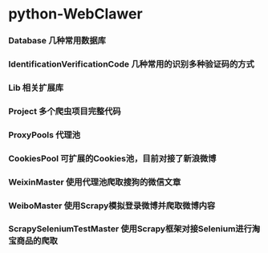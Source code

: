 # python-WebClawer
### Database 几种常用数据库 
### IdentificationVerificationCode 几种常用的识别多种验证码的方式
### Lib 相关扩展库
### Project	多个爬虫项目完整代码
### ProxyPools 代理池
### CookiesPool 可扩展的Cookies池，目前对接了新浪微博
### WeixinMaster 使用代理池爬取搜狗的微信文章
### WeiboMaster 使用Scrapy模拟登录微博并爬取微博内容
### ScrapySeleniumTestMaster 使用Scrapy框架对接Selenium进行淘宝商品的爬取
